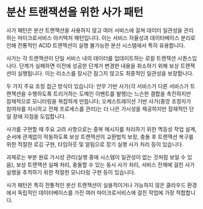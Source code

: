 # 분산 트랜잭션을 위한 사가 패턴

사가 패턴은 분산 트랜잭션을 사용하지 않고 여러 서비스에 걸쳐 데이터 일관성을 관리하는 마이크로서비스 아키텍처 패턴입니다. 이는 서비스 자율성과 데이터베이스 분리로 인해 전통적인 ACID 트랜잭션이 실행 불가능한 분산 시스템에서 특히 유용합니다.

사가는 각 트랜잭션이 단일 서비스 내의 데이터를 업데이트하는 로컬 트랜잭션 시퀀스입니다. 단계가 실패하면 이전에 성공한 단계가 변경한 내용을 취소하기 위해 보상 트랜잭션이 실행됩니다. 이는 리소스를 장시간 잠그지 않고도 최종적인 일관성을 보장합니다.

두 가지 주요 조정 접근 방식이 있습니다: 안무 기반 사가(각 서비스가 다른 서비스가 트랜잭션을 수행하도록 트리거하는 도메인 이벤트를 발행)는 느슨한 결합을 촉진하지만 잠재적으로 모니터링을 복잡하게 만듭니다; 오케스트레이션 기반 사가(중앙 조정자가 참여자를 지시하고 전체 프로세스를 관리)는 더 나은 가시성을 제공하지만 잠재적인 단일 장애 지점을 도입합니다.

사가를 구현할 때 주요 고려 사항으로는 중복 메시지를 처리하기 위한 멱등성 작업 설계, 순서에 관계없이 작동하도록 보상 트랜잭션의 교환법칙 보장, 충돌 후 트랜잭션 복구를 위한 적절한 로깅 구현, 타임아웃 및 알림으로 장기 실행 사가 처리 등이 있습니다.

과제로는 부분 완료 가시성 관리(실행 중에 시스템이 일관성이 없는 것처럼 보일 수 있음), 보상 트랜잭션 실패 처리, 충돌할 수 있는 동시 사가 처리, 서비스 전체에 걸친 사가 실행을 추적하기 위한 적절한 모니터링 구현 등이 있습니다.

사가 패턴은 특히 전통적인 분산 트랜잭션이 실용적이거나 가능하지 않은 클라우드 환경에서 독립적인 데이터베이스를 가진 여러 마이크로서비스에 걸친 작업에 가장 적합합니다.